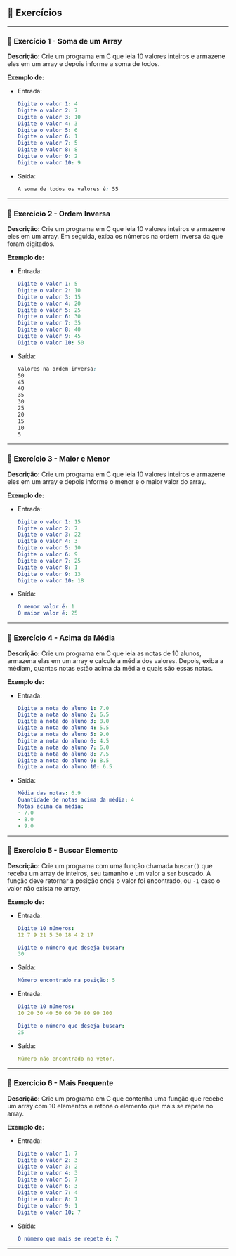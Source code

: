 ## 📝 Exercícios 

---

### 🔹 Exercício 1 - Soma de um Array
**Descrição:** Crie um programa em C que leia 10 valores inteiros e armazene eles em um array e depois informe a soma de todos.

**Exemplo de:**
- Entrada:
    ```yaml
    Digite o valor 1: 4  
    Digite o valor 2: 7  
    Digite o valor 3: 10  
    Digite o valor 4: 3  
    Digite o valor 5: 6  
    Digite o valor 6: 1  
    Digite o valor 7: 5  
    Digite o valor 8: 8  
    Digite o valor 9: 2  
    Digite o valor 10: 9
    ```
 
* Saída:
    ```css
    A soma de todos os valores é: 55
    ```
    
---

### 🔹 Exercício 2 - Ordem Inversa
**Descrição:** Crie um programa em C que leia 10 valores inteiros e armazene eles em um array. Em seguida, exiba os números na ordem inversa da que foram digitados.

**Exemplo de:**
- Entrada:
    ```yaml
    Digite o valor 1: 5  
    Digite o valor 2: 10  
    Digite o valor 3: 15  
    Digite o valor 4: 20  
    Digite o valor 5: 25  
    Digite o valor 6: 30  
    Digite o valor 7: 35  
    Digite o valor 8: 40  
    Digite o valor 9: 45  
    Digite o valor 10: 50
    ```
 
* Saída:
    ```css
    Valores na ordem inversa:
    50  
    45  
    40  
    35  
    30  
    25  
    20  
    15  
    10  
    5
    ```

---

### 🔹 Exercício 3 - Maior e Menor
**Descrição:** Crie um programa em C que leia 10 valores inteiros e armazene eles em um array e depois informe o menor e o maior valor do array.


**Exemplo de:**
- Entrada:
    ```yaml
    Digite o valor 1: 15  
    Digite o valor 2: 7  
    Digite o valor 3: 22  
    Digite o valor 4: 3  
    Digite o valor 5: 10  
    Digite o valor 6: 9  
    Digite o valor 7: 25  
    Digite o valor 8: 1  
    Digite o valor 9: 13  
    Digite o valor 10: 18
    ```
 
* Saída:
    ```yaml
    O menor valor é: 1  
    O maior valor é: 25
    ```

---

### 🔹 Exercício 4 - Acima da Média
**Descrição:** Crie um programa em C que leia as notas de 10 alunos, armazena elas em um array e calcule a média dos valores. Depois, exiba a médiam, quantas notas estão acima da média e quais são essas notas.

**Exemplo de:**
- Entrada:
    ```yaml
    Digite a nota do aluno 1: 7.0
    Digite a nota do aluno 2: 6.5
    Digite a nota do aluno 3: 8.0
    Digite a nota do aluno 4: 5.5
    Digite a nota do aluno 5: 9.0
    Digite a nota do aluno 6: 4.5
    Digite a nota do aluno 7: 6.0
    Digite a nota do aluno 8: 7.5
    Digite a nota do aluno 9: 8.5
    Digite a nota do aluno 10: 6.5
    ```
 
* Saída:
    ```yaml
    Média das notas: 6.9
    Quantidade de notas acima da média: 4
    Notas acima da média:
    - 7.0
    - 8.0
    - 9.0
    ```

---

### 🔹 Exercício 5 - Buscar Elemento
**Descrição:** Crie um programa com uma função chamada `buscar()` que receba um array de inteiros, seu tamanho e um valor a ser buscado. A função deve retornar a posição onde o valor foi encontrado, ou `-1` caso o valor não exista no array.

**Exemplo de:**
- Entrada:
    ```yaml
    Digite 10 números:
    12 7 9 21 5 30 18 4 2 17

    Digite o número que deseja buscar:
    30
    ```
 
* Saída:
    ```yaml
    Número encontrado na posição: 5
    ```

- Entrada:
    ```yaml
    Digite 10 números:
    10 20 30 40 50 60 70 80 90 100

    Digite o número que deseja buscar:
    25
    ```
 
* Saída:
    ```yaml
    Número não encontrado no vetor.
    ```

---

### 🔹 Exercício 6 - Mais Frequente
**Descrição:** Crie um programa em C que contenha uma função que recebe um array com 10 elementos e retona o elemento que mais se repete no array.

**Exemplo de:**
- Entrada:
    ```yaml
    Digite o valor 1: 7  
    Digite o valor 2: 3  
    Digite o valor 3: 2  
    Digite o valor 4: 3  
    Digite o valor 5: 7  
    Digite o valor 6: 3  
    Digite o valor 7: 4  
    Digite o valor 8: 7  
    Digite o valor 9: 1  
    Digite o valor 10: 7
    ```
 
* Saída:
    ```yaml
    O número que mais se repete é: 7
    ```
    
---

